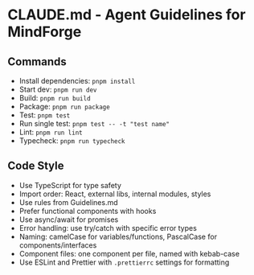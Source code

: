 # CLAUDE.md - Agent Guidelines for MindForge

## Commands

- Install dependencies: `pnpm install`
- Start dev: `pnpm run dev`
- Build: `pnpm run build`
- Package: `pnpm run package`
- Test: `pnpm test`
- Run single test: `pnpm test -- -t "test name"`
- Lint: `pnpm run lint`
- Typecheck: `pnpm run typecheck`

## Code Style

- Use TypeScript for type safety
- Import order: React, external libs, internal modules, styles
- Use rules from Guidelines.md
- Prefer functional components with hooks
- Use async/await for promises
- Error handling: use try/catch with specific error types
- Naming: camelCase for variables/functions, PascalCase for components/interfaces
- Component files: one component per file, named with kebab-case
- Use ESLint and Prettier with `.prettierrc` settings for formatting

